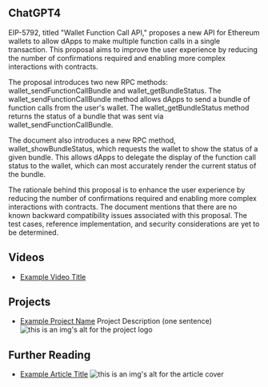 ## ChatGPT4

EIP-5792, titled "Wallet Function Call API," proposes a new API for Ethereum wallets to allow dApps to make multiple function calls in a single transaction. This proposal aims to improve the user experience by reducing the number of confirmations required and enabling more complex interactions with contracts.

The proposal introduces two new RPC methods: wallet_sendFunctionCallBundle and wallet_getBundleStatus. The wallet_sendFunctionCallBundle method allows dApps to send a bundle of function calls from the user's wallet. The wallet_getBundleStatus method returns the status of a bundle that was sent via wallet_sendFunctionCallBundle.

The document also introduces a new RPC method, wallet_showBundleStatus, which requests the wallet to show the status of a given bundle. This allows dApps to delegate the display of the function call status to the wallet, which can most accurately render the current status of the bundle.

The rationale behind this proposal is to enhance the user experience by reducing the number of confirmations required and enabling more complex interactions with contracts. The document mentions that there are no known backward compatibility issues associated with this proposal. The test cases, reference implementation, and security considerations are yet to be determined.

## Videos

- [Example Video Title](https://www.youtube.com/watch?v=TDGq4aeevgY)

## Projects

- [Example Project Name](https://xxxx.xxx/xxxxx) Project Description (one sentence) ![this is an img's alt for the project logo](https://xxxx.xxx/project-logo.xxx)

## Further Reading

- [Example Article Title](https://xxxx.xxx/xxxxx) ![this is an img's alt for the article cover](https://xxxx.xxx/article-cover.xxx)
